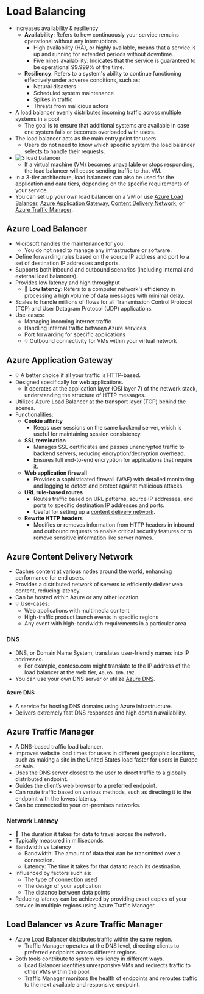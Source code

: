 # Load Balancing

- Increases availability & resiliency
  - **Availability**: Refers to how continuously your service remains operational without any interruptions.
    - High availability (HA), or highly available, means that a service is up and running for extended periods without downtime.
    - Five nines availability: Indicates that the service is guaranteed to be operational 99.999% of the time.
  - **Resiliency**: Refers to a system's ability to continue functioning effectively under adverse conditions, such as:
    - Natural disasters
    - Scheduled system maintenance
    - Spikes in traffic
    - Threats from malicious actors
- A load balancer evenly distributes incoming traffic across multiple systems in a pool.
  - The goal is to ensure that additional systems are available in case one system fails or becomes overloaded with users.
- The load balancer acts as the main entry point for users.
  - Users do not need to know which specific system the load balancer selects to handle their requests.
- ![3 load balancer](./img/3-load-balancer.png)
  - If a virtual machine (VM) becomes unavailable or stops responding, the load balancer will cease sending traffic to that VM.
- In a 3-tier architecture, load balancers can also be used for the application and data tiers, depending on the specific requirements of your service.
- You can set up your own load balancer on a VM or use [Azure Load Balancer](#azure-load-balancer), [Azure Application Gateway](#azure-application-gateway), [Content Delivery Network](#azure-content-delivery-network), or [Azure Traffic Manager](#azure-traffic-manager).

## Azure Load Balancer

- Microsoft handles the maintenance for you.
  - You do not need to manage any infrastructure or software.
- Define forwarding rules based on the source IP address and port to a set of destination IP addresses and ports.
- Supports both inbound and outbound scenarios (including internal and external load balancers).
- Provides low latency and high throughput
  - 📝 **Low latency**: Refers to a computer network's efficiency in processing a high volume of data messages with minimal delay.
- Scales to handle millions of flows for all Transmission Control Protocol (TCP) and User Datagram Protocol (UDP) applications.
- Use-cases:
  - Managing incoming internet traffic
  - Handling internal traffic between Azure services
  - Port forwarding for specific applications
  - 💡 Outbound connectivity for VMs within your virtual network

## Azure Application Gateway

- 💡 A better choice if all your traffic is HTTP-based.
- Designed specifically for web applications.
  - It operates at the application layer (OSI layer 7) of the network stack, understanding the structure of HTTP messages.
- Utilizes Azure Load Balancer at the transport layer (TCP) behind the scenes.
- Functionalities:
  - **Cookie affinity**
    - Keeps user sessions on the same backend server, which is useful for maintaining session consistency.
  - **SSL termination**
    - Manages SSL certificates and passes unencrypted traffic to backend servers, reducing encryption/decryption overhead.
    - Ensures full end-to-end encryption for applications that require it.
  - **Web application firewall**
    - Provides a sophisticated firewall (WAF) with detailed monitoring and logging to detect and protect against malicious attacks.
  - **URL rule-based routes**
    - Routes traffic based on URL patterns, source IP addresses, and ports to specific destination IP addresses and ports.
    - Useful for setting up a [content delivery network](#azure-content-delivery-network).
  - **Rewrite HTTP headers**
    - Modifies or removes information from HTTP headers in inbound and outbound requests to enable critical security features or to remove sensitive information like server names.

## Azure Content Delivery Network

- Caches content at various nodes around the world, enhancing performance for end users.
- Provides a distributed network of servers to efficiently deliver web content, reducing latency.
- Can be hosted within Azure or any other location.
- 💡 Use-cases:
  - Web applications with multimedia content
  - High-traffic product launch events in specific regions
  - Any event with high-bandwidth requirements in a particular area

### DNS

- DNS, or Domain Name System, translates user-friendly names into IP addresses.
  - For example, contoso.com might translate to the IP address of the load balancer at the web tier, `40.65.106.192`.
- You can use your own DNS server or utilize [Azure DNS](#azure-dns).

#### Azure DNS

- A service for hosting DNS domains using Azure infrastructure.
- Delivers extremely fast DNS responses and high domain availability.

## Azure Traffic Manager

- A DNS-based traffic load balancer.
- Improves website load times for users in different geographic locations, such as making a site in the United States load faster for users in Europe or Asia.
- Uses the DNS server closest to the user to direct traffic to a globally distributed endpoint.
- Guides the client’s web browser to a preferred endpoint.
- Can route traffic based on various methods, such as directing it to the endpoint with the lowest latency.
- Can be connected to your on-premises networks.

### Network Latency

- 📝 The duration it takes for data to travel across the network.
- Typically measured in milliseconds.
- Bandwidth vs Latency
  - Bandwidth: The amount of data that can be transmitted over a connection.
  - Latency: The time it takes for that data to reach its destination.
- Influenced by factors such as:
  - The type of connection used
  - The design of your application
  - The distance between data points
- Reducing latency can be achieved by providing exact copies of your service in multiple regions using Azure Traffic Manager.

## Load Balancer vs Azure Traffic Manager

- Azure Load Balancer distributes traffic within the same region.
  - Traffic Manager operates at the DNS level, directing clients to preferred endpoints across different regions.
- Both tools contribute to system resiliency in different ways.
  - Load Balancer identifies unresponsive VMs and redirects traffic to other VMs within the pool.
  - Traffic Manager monitors the health of endpoints and reroutes traffic to the next available and responsive endpoint.
